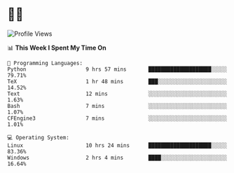 # 👨‍💻
<!--START_SECTION:waka-->
![Profile Views](http://img.shields.io/badge/Profile%20Views-3-blue)

📊 **This Week I Spent My Time On** 

```text
💬 Programming Languages: 
Python                   9 hrs 57 mins       ████████████████████░░░░░   79.71% 
TeX                      1 hr 48 mins        ███░░░░░░░░░░░░░░░░░░░░░░   14.52% 
Text                     12 mins             ░░░░░░░░░░░░░░░░░░░░░░░░░   1.63% 
Bash                     7 mins              ░░░░░░░░░░░░░░░░░░░░░░░░░   1.07% 
CFEngine3                7 mins              ░░░░░░░░░░░░░░░░░░░░░░░░░   1.01%

💻 Operating System: 
Linux                    10 hrs 24 mins      ████████████████████░░░░░   83.36% 
Windows                  2 hrs 4 mins        ████░░░░░░░░░░░░░░░░░░░░░   16.64%

```


<!--END_SECTION:waka-->
